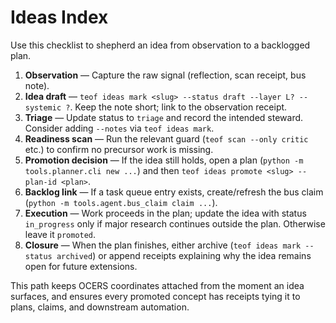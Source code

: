 # Ideas Index

Use this checklist to shepherd an idea from observation to a backlogged plan.

1. **Observation** — Capture the raw signal (reflection, scan receipt, bus note).
2. **Idea draft** — `teof ideas mark <slug> --status draft --layer L? --systemic ?`. Keep the note short; link to the observation receipt.
3. **Triage** — Update status to `triage` and record the intended steward. Consider adding `--notes` via `teof ideas mark`.
4. **Readiness scan** — Run the relevant guard (`teof scan --only critic` etc.) to confirm no precursor work is missing.
5. **Promotion decision** — If the idea still holds, open a plan (`python -m tools.planner.cli new ...`) and then `teof ideas promote <slug> --plan-id <plan>`.
6. **Backlog link** — If a task queue entry exists, create/refresh the bus claim (`python -m tools.agent.bus_claim claim ...`).
7. **Execution** — Work proceeds in the plan; update the idea with status `in_progress` only if major research continues outside the plan. Otherwise leave it `promoted`.
8. **Closure** — When the plan finishes, either archive (`teof ideas mark --status archived`) or append receipts explaining why the idea remains open for future extensions.

This path keeps OCERS coordinates attached from the moment an idea surfaces, and ensures every promoted concept has receipts tying it to plans, claims, and downstream automation.
